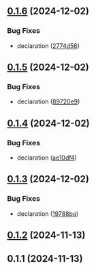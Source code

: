 

## [0.1.6](https://github.com/cauldyclark15/react-native-jc-text-display/compare/v0.1.5...v0.1.6) (2024-12-02)


### Bug Fixes

* declaration ([2774d56](https://github.com/cauldyclark15/react-native-jc-text-display/commit/2774d56787e14a48dba001567ebccb55a2f78f03))

## [0.1.5](https://github.com/cauldyclark15/react-native-jc-text-display/compare/v0.1.4...v0.1.5) (2024-12-02)


### Bug Fixes

* declaration ([89720e9](https://github.com/cauldyclark15/react-native-jc-text-display/commit/89720e9355f1a53ca6f9c8f4060c47b75cf4ca63))

## [0.1.4](https://github.com/cauldyclark15/react-native-jc-text-display/compare/v0.1.3...v0.1.4) (2024-12-02)


### Bug Fixes

* declaration ([ae10df4](https://github.com/cauldyclark15/react-native-jc-text-display/commit/ae10df4a244e633a68dcd63229fcff32f2f5ee83))

## [0.1.3](https://github.com/cauldyclark15/react-native-jc-text-display/compare/v0.1.2...v0.1.3) (2024-12-02)


### Bug Fixes

* declaration ([19788ba](https://github.com/cauldyclark15/react-native-jc-text-display/commit/19788ba1a9d44c60bd0157df2f34f54074c275d3))

## [0.1.2](https://github.com/cauldyclark15/react-native-jc-text-display/compare/v0.1.1...v0.1.2) (2024-11-13)

## 0.1.1 (2024-11-13)
